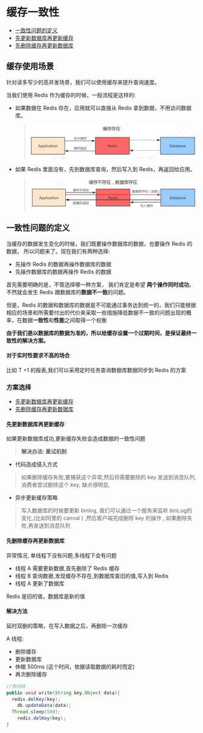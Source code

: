 # 缓存一致性

- [一致性问题的定义](#一致性问题的定义)
- [先更新数据库再更新缓存](#先更新数据库再更新缓存)
- [先删除缓存再更新数据库](#先删除缓存再更新数据库)

## 缓存使用场景

针对读多写少的高并发场景，我们可以使用缓存来提升查询速度。

当我们使用 Redis 作为缓存的时候，一般流程是这样的:

- 如果数据在 Redis 存在，应用就可以直接从 Redis 拿到数据，不用访问数据库。

  > ![image-20200730104725379](../../../assets/image-20200730104725379.png)

- 如果 Redis 里面没有，先到数据库查询，然后写入到 Redis，再返回给应用。

  > ![image-20200730104803335](../../../assets/image-20200730104803335.png)

## 一致性问题的定义

当缓存的数据发生变化的时候，我们既要操作数据库的数据，也要操作 Redis 的数据， 所以问题来了。现在我们有两种选择:

- 先操作 Redis 的数据再操作数据库的数据
- 先操作数据库的数据再操作 Redis 的数据

首先需要明确的是，不管选择哪一种方案， 我们肯定是希望 **两个操作同时成功**。不然就会发生 Redis 跟数据库的**数据不一致**的问题。

但是，Redis 的数据和数据库的数据是不可能通过事务达到统一的，我们只能根据相应的场景和所需要付出的代价来采取一些措施降低数据不一致的问题出现的概率，在数据**一致性**和**性能**之间取得一个权衡

**由于我们是以数据库的数据为准的，所以给缓存设置一个过期时间，是保证最终一致性的解决方案。**

#### 对于实时性要求不高的场合

比如 T +1 的报表,我们可以采用定时任务查询数据库数据同步到 Redis 的方案

### 方案选择

- [先更新数据库再更新缓存](#先更新数据库再更新缓存)
- [先删除缓存再更新数据库](#先删除缓存再更新数据库)

#### 先更新数据库再更新缓存

如果更新数据库成功,更新缓存失败会造成数据的一致性问题

> **解决办法: 重试机制**

- 代码造成侵入方式

> 如果删除缓存失败,要捕获这个异常,然后将需要删除的 key 发送到消息队列, 消费者尝试删除这个 key, 缺点很明显,

- 异步更新缓存策略

> 写入数据库的时候要更新 binlog, 我们可以通过一个服务来监听 binLog的变化,(比如阿里的 cannal ) ,然后客户端完成删除 key 的操作 ,  如果删除失败,再发送到消息队列

#### 先删除缓存再更新数据库

异常情况, 单线程下没有问题,多线程下会有问题

- 线程 A 需要更新数据,首先删除了 Redis 缓存
- 线程 B 查询数据,发现缓存不存在,到数据库查旧的值,写入到 Redis
- 线程 A 更新了数据库

Redis 是旧的值，数据库是新的值

#### 解决方法

延时双删的策略，在写入数据之后，再删除一次缓存

A 线程: 

- 删除缓存
- 更新数据库
- 休眠 500ms (这个时间，依据读取数据的耗时而定) 
- 再次删除缓存

```java
//伪代码
public void write(String key,Object data){ 
  redis.delKey(key);
	db.updateData(data); 
  Thread.sleep(500);
	redis.delKey(key); 
}
```


